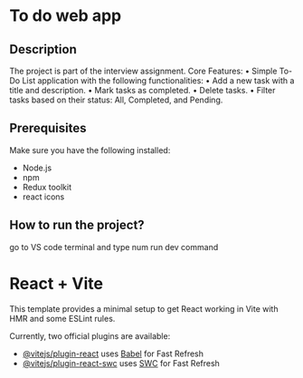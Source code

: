 # To do web app

## Description
The project is part of the interview assignment. 
Core Features:
	•	Simple To-Do List application with the following functionalities:
	•	Add a new task with a title and description.
	•	Mark tasks as completed.
	•	Delete tasks.
	•	Filter tasks based on their status: All, Completed, and Pending.


## Prerequisites
Make sure you have the following installed:
- Node.js 
- npm
- Redux toolkit
- react icons

## How to run the project?
go to VS code terminal and type num run dev command


# React + Vite

This template provides a minimal setup to get React working in Vite with HMR and some ESLint rules.

Currently, two official plugins are available:

- [@vitejs/plugin-react](https://github.com/vitejs/vite-plugin-react/blob/main/packages/plugin-react/README.md) uses [Babel](https://babeljs.io/) for Fast Refresh
- [@vitejs/plugin-react-swc](https://github.com/vitejs/vite-plugin-react-swc) uses [SWC](https://swc.rs/) for Fast Refresh
